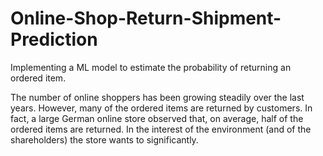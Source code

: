 # Online-Shop-Return-Shipment-Prediction
Implementing a ML model to estimate the probability of returning an ordered item.


The number of online shoppers has been growing steadily over the last years. However, many of the ordered items are returned by customers. In fact, a large German online store observed that, on average, half of the ordered items are returned. In the interest of the environment (and of the shareholders) the store wants to significantly.
